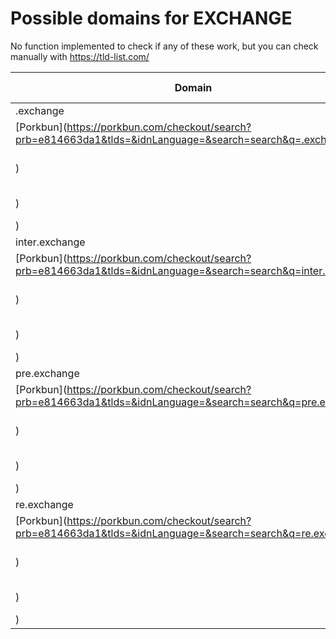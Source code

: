 # Possible domains for EXCHANGE

No function implemented to check if any of these work, but you can check manually with https://tld-list.com/

| Domain | Porkbun | NameCheap | Google Domains |
|---|---|---|---|
| .exchange | [Porkbun](https://porkbun.com/checkout/search?prb=e814663da1&tlds=&idnLanguage=&search=search&q=.exchange) | [Namecheap](https://www.namecheap.com/domains/registration/results/?domain=.exchange) | [Google](https://domains.google.com/registrar/search?searchTerm=.exchange) |
| inter.exchange | [Porkbun](https://porkbun.com/checkout/search?prb=e814663da1&tlds=&idnLanguage=&search=search&q=inter.exchange) | [Namecheap](https://www.namecheap.com/domains/registration/results/?domain=inter.exchange) | [Google](https://domains.google.com/registrar/search?searchTerm=inter.exchange) |
| pre.exchange | [Porkbun](https://porkbun.com/checkout/search?prb=e814663da1&tlds=&idnLanguage=&search=search&q=pre.exchange) | [Namecheap](https://www.namecheap.com/domains/registration/results/?domain=pre.exchange) | [Google](https://domains.google.com/registrar/search?searchTerm=pre.exchange) |
| re.exchange | [Porkbun](https://porkbun.com/checkout/search?prb=e814663da1&tlds=&idnLanguage=&search=search&q=re.exchange) | [Namecheap](https://www.namecheap.com/domains/registration/results/?domain=re.exchange) | [Google](https://domains.google.com/registrar/search?searchTerm=re.exchange) |
